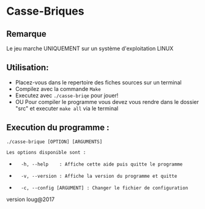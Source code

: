 # Casse-Briques

## Remarque
Le jeu marche UNIQUEMENT sur un système d'exploitation LINUX

## Utilisation:

-   Placez-vous dans le repertoire des fiches sources sur un terminal
-   Compilez avec la commande `Make`
-   Executez avec `./casse-briqe` pour jouer!
-   OU Pour compiler le programme vous devez vous rendre dans le dossier "src" et executer 
        `make all` via le terminal

## Execution du programme : 
	./casse-brique [OPTION] [ARGUMENTS]

    Les options disponible sont : 
-       -h, --help    : Affiche cette aide puis quitte le programme
-       -v, --version : Affiche la version du programme et quitte
-       -c, --config [ARGUMENT] : Changer le fichier de configuration


version loug@2017
   
    
